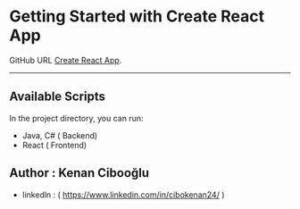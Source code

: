 # Getting Started with Create React App

GitHub URL [Create React App](https://github.com/facebook/create-react-app).

-----------------------------------------------------------------------------

## Available Scripts

In the project directory, you can run:

- Java, C# ( Backend)
- React    ( Frontend)

## Author : Kenan Cibooğlu
- linkedln : ( https://www.linkedin.com/in/cibokenan24/ )
